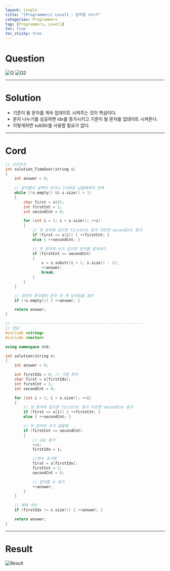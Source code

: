```yaml
---
layout: single
title: "[Programmers] Level1 : 문자열 나누기"
categories: Programmers
tag: [Programmers, Level1]
toc: true
toc_sticky: true
---
```


# Question
![Q](https://user-images.githubusercontent.com/97664446/215761620-2f8d9d2b-f917-43c2-956d-8693d0fd4d1f.PNG)
![Q2](https://user-images.githubusercontent.com/97664446/215761629-db432519-90ab-4a6b-ae46-0cfe4c0a9599.PNG)

***

# Solution
- 기준이 될 문자를 계속 업데이트 시켜주는 것이 핵심이다.
- 문자 나누기를 성공하면 idx를 증가시키고 기준이 될 문자를 업데이트 시켜준다.
- 이렇게하면 subStr를 사용할 필요가 없다.

***

# Cord
```c++
// 시간초과
int solution_TimeOver(string s)
{
    int answer = 0;
    
    // 문자열이 공백이 되거나 1이하로 남을때까지 반복
    while (!s.empty() && s.size() > 1)
    {
        char first = s[0];
        int firstCnt = 1;
        int secondCnt = 0;

        for (int i = 1; i < s.size(); ++i)
        {
            // 첫 문자와 같으면 firstCnt 증가 다르면 secondCnt 증가
            if (first == s[i]) { ++firstCnt; }
            else { ++secondCnt; }

            // 두 문자의 수가 같으면 문자열 잘라내기
            if (firstCnt == secondCnt)
            {
                s = s.substr(i + 1, s.size() - 1);
                ++answer;
                break;
            }
        }
    }

    // 마지막 문자열이 문자 한 개 남아있을 경우
    if (!s.empty()) { ++answer; }

    return answer;
}

// ----------------------------------------------------------
// 정답
#include <string>
#include <vector>

using namespace std;

int solution(string s)
{
    int answer = 0;

    int firstIdx = 0; // 기준 문자
    char first = s[firstIdx];
    int firstCnt = 1;
    int secondCnt = 0;

    for (int i = 1; i < s.size(); ++i)
    {
        // 첫 문자와 같으면 firstCnt 증가 다르면 secondCnt 증가
        if (first == s[i]) { ++firstCnt; }
        else { ++secondCnt; }

        // 두 문자의 수가 같을때
        if (firstCnt == secondCnt)
        {
            // idx 증가 
            ++i;
            firstIdx = i;

            //변수 초기화
            first = s[firstIdx];
            firstCnt = 1;
            secondCnt = 0;

            // 문자열 수 증가
            ++answer;
        }
    }

    // 예외 처리
    if (firstIdx != s.size()) { ++answer; }

    return answer;
}
```

***

# Result
![Result](https://user-images.githubusercontent.com/97664446/215761634-a5757535-d685-4c9a-be30-ccc15bde9767.PNG)
